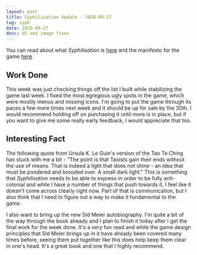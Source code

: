 ```yaml
---
layout: post
title: Syphilisation Update - 2020-09-27
tag: syph
date: 2020-09-27
desc: UI and image fixes
---
```



You can read about what *Syphilisation* is [here](/blog/syph/announce) and the manifesto for the game [here](/blog/syph/newManifesto).

## Work Done

This week was just checking things off the list I built while stabilizing the game last week. I fixed the most egregious ugly spots in the game, which were mostly menus and missing icons. I'm going to put the game through its paces a few more times next week and it should be up for sale by the 30th. I would recommend holding off on purchasing it until more is in place, but if you want to give me some really early feedback, I would appreciate that too.

## Interesting Fact

The following quote from Ursula K. Le Guin's version of the Tao Te Ching has stuck with me a bit - "The point is that Taoists gain their ends without the use of means. That is indeed a light that does not shine - an idea that must be pondered and brooded over. A small dark light." This is something that *Syphilisation* needs to be able to express in order to be fully anti-colonial and while I have a number of things that push towards it, I feel like it doesn't come across clearly right now. Part of that is communication, but I also think that I need to figure out a way to make it fundamental to the game.


I also want to bring up the new Sid Meier autobiography. I'm quite a bit of the way through the book already and I plan to finish it today after I get the final work for the week done. It's a very fun read and while the game design principles that Sid Meier brings up in it have already been covered many times before, seeing them put together like this does help keep them clear in one's head. It's a great book and one that I highly recommend.

